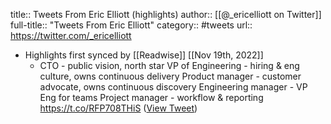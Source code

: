 title:: Tweets From Eric Elliott (highlights)
author:: [[@_ericelliott on Twitter]]
full-title:: "Tweets From Eric Elliott"
category:: #tweets
url:: https://twitter.com/_ericelliott

- Highlights first synced by [[Readwise]] [[Nov 19th, 2022]]
	- CTO - public vision, north star
	  VP of Engineering - hiring & eng culture, owns continuous delivery
	  Product manager - customer advocate, owns continuous discovery
	  Engineering manager - VP Eng for teams
	  Project manager - workflow & reporting
	  https://t.co/RFP708THiS ([View Tweet](https://twitter.com/_ericelliott/status/1147523115246862336))